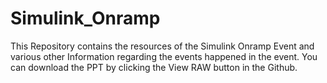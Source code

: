 # Simulink_Onramp
This Repository contains the resources of the Simulink Onramp Event and various other Information regarding the events happened in the event. 
You can download the PPT by clicking the View RAW button in the Github. 

